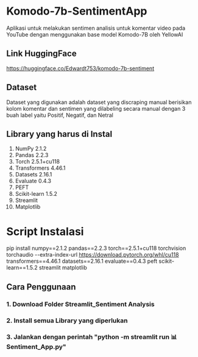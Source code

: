 # Komodo-7b-SentimentApp
Aplikasi untuk melakukan sentimen analisis untuk komentar video pada YouTube dengan menggunakan base model Komodo-7B oleh YellowAI

## Link HuggingFace
https://huggingface.co/Edwardt753/komodo-7b-sentiment

## Dataset
Dataset yang digunakan adalah dataset yang discraping manual berisikan kolom komentar dan sentimen yang dilabeling secara manual
dengan 3 buah label yaitu Positif, Negatif, dan Netral

## Library yang harus di Instal
1.	NumPy 2.1.2
2.	Pandas  2.2.3
3.	Torch 2.5.1+cu118
4.	Transformers 4.46.1
5.	Datasets 2.16.1
6.	Evaluate 0.4.3
7.	PEFT
8.	Scikit-learn 1.5.2
9.	Streamlit
10.	Matplotlib

# Script Instalasi
pip install numpy==2.1.2 pandas==2.2.3 torch==2.5.1+cu118 torchvision torchaudio --extra-index-url https://download.pytorch.org/whl/cu118 transformers==4.46.1 datasets==2.16.1 evaluate==0.4.3 peft scikit-learn==1.5.2 streamlit matplotlib


## Cara Penggunaan
### 1. Download Folder Streamlit_Sentiment Analysis
### 2. Install semua Library yang diperlukan
### 3. Jalankan dengan perintah "python -m streamlit run 📊Sentiment_App.py"


